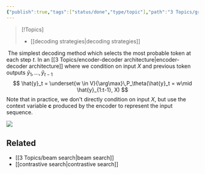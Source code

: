 ```yaml
---
{"publish":true,"tags":["status/done","type/topic"],"path":"3 Topics/greedy decoding.md","permalink":"/3-topics/greedy-decoding/","PassFrontmatter":true}
---
```




> [!Topics]
> - [[decoding strategies\|decoding strategies]]

 The simplest decoding method which selects the most probable token at each step $t$.
In an [[3 Topics/encoder-decoder architecture\|encoder-decoder architecture]] where we condition on input $X$ and previous token outputs $\hat{y}_1,\ldots,\hat{y}_{t-1}$
$$
\hat{y}_t = \underset{w \in V}{\arg\max}\,P_\theta(\hat{y}_t = w\mid \hat{y}_{1:t-1}, X)
$$
Note that in practice, we don't directly condition on input $X$, but use the context variable $\mathbf{c}$ produced by the encoder to represent the input sequence.

![](https://res.cloudinary.com/dcameztw9/image/upload/v1728188941/us3pcgl1tkqshju20wwe.png)

## Related
- [[3 Topics/beam search\|beam search]]
- [[contrastive search\|contrastive search]]
